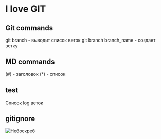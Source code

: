 # I love GIT

## Git commands
git branch - выводит список веток
git branch branch_name - создает ветку
## MD commands
(#) - заголовок
(*) - список

## test
Список log веток

## gitignore
![Небоскреб](picture.jpg)